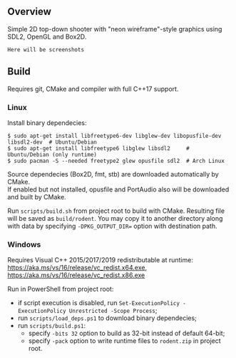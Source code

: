 ## Overview

Simple 2D top-down shooter with "neon wireframe"-style graphics using SDL2, OpenGL and Box2D.

	Here will be screenshots

## Build

Requires git, CMake and compiler with full C++17 support.

### Linux

Install binary dependecies:

	$ sudo apt-get install libfreetype6-dev libglew-dev libopusfile-dev libsdl2-dev  # Ubuntu/Debian
	$ sudo apt-get install libfreetype6 libglew libsdl2     # Ubuntu/Debian (only runtime)
	$ sudo pacman -S --needed freetype2 glew opusfile sdl2  # Arch Linux

Source dependecies (Box2D, fmt, stb) are downloaded automatically by CMake.  
If enabled but not installed, opusfile and PortAudio also will be downloaded and built by CMake.

Run `scripts/build.sh` from project root to build with CMake.
Resulting file will be saved as `build/rodent`.
You may copy it to another directory along with data by specifying `-DPKG_OUTPUT_DIR=` option
with destination path.

### Windows

Requires Visual C++ 2015/2017/2019 redistributable at runtime:
	https://aka.ms/vs/16/release/vc_redist.x64.exe, 
	https://aka.ms/vs/16/release/vc_redist.x86.exe

Run in PowerShell from project root:
* if script execution is disabled, run `Set-ExecutionPolicy -ExecutionPolicy Unrestricted -Scope Process`;
* run `scripts/load_deps.ps1` to download binary dependecies;
* run `scripts/build.ps1`:
  * specify `-bits 32` option to build as 32-bit instead of default 64-bit;
  * specify `-pack` option to write runtime files to `rodent.zip` in project root.

